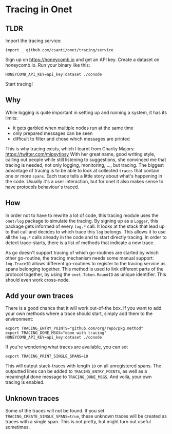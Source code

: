 # Tracing in Onet

## TLDR

Import the tracing service:

```
import _ github.com/csanti/onet/tracing/service
```

Sign up on https://honeycomb.io and get an API key.
Create a dataset on honeycomb.io.
Run your binary like this:

```
HONEYCOMB_API_KEY=api_key:dataset ./conode
```

Start tracing!

## Why

While logging is quite important in setting up and running a system, it has
 its limits:
- it gets garbled when multiple nodes run at the same time
- only prepared messages can be seen
- difficult to filter and chose which messages are printed

This is why tracing exists, which I learnt from Charity Majors:
 https://twitter.com/mipsytipsy
With her great name, good writing style, calling out people while still
 listening to suggestions, she convinced me that tracing is needed, not only
 logging, monitoring, ..., but tracing.
The biggest advantage of tracing is to be able to look at collected `traces`
 that contain one or more `spans`.
Each trace tells a little story about what's happening in the code.
Usually it's a user interaction, but for onet it also makes sense to have
 protocols behaviour's traced.

## How

In order not to have to rewrite a lot of code, this tracing module uses the
 `onet/log` package to simulate the tracing.
By signing up as a `Logger`, this package gets informed of every `log.*` call.
It looks at the stack that lead up to that call and decides to which trace
 this `log` belongs.
This allows it to use all the `log.*` calls already in the code and to start
 directly tracing.
In order to detect trace-starts, there is a list of methods that indicate a
 new trace.
 
As go doesn't support tracing of which go-routines are started by which other
 go-routine, the tracing mechanism needs some manual support:
`log.TraceID` allows different go-routines to register to the tracing service
 as spans belonging together.
This method is used to link different parts of the protocol together, by
 using the `onet.Token.RoundID` as unique identifier.
This should even work cross-node.
 
## Add your own traces

There is a good chance that it will work out-of-the box.
If you want to add your own methods where a trace should start, simply add
 them to the environment:
 
```
export TRACING_ENTRY_POINTS="github.com/org/repo/pkg.method"
export TRACING_DONE_MSGS="done with tracing"
HONEYCOMB_API_KEY=api_key:dataset ./conode
```

If you're wondering what traces are available, you can set

```
export TRACING_PRINT_SINGLE_SPANS=10
```

This will output stack-traces with length `10` on all unregistered spans.
The outputted lines can be added to `TRACING_ENTRY_POINTS`, as well as a
 meaningful done message to `TRACING_DONE_MSGS`.
And voilà, your own tracing is enabled.

## Unknown traces

Some of the traces will not be found.
If you set `TRACING_CREATE_SINGLE_SPANS=true`, these unknown traces will be
 created as traces with a single span.
This is not pretty, but might turn out useful sometimes.
